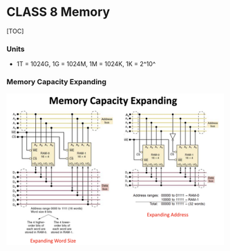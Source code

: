 # CLASS 8 Memory

[TOC]

### Units 

- 1T = 1024G, 1G = 1024M, 1M = 1024K, 1K = 2^10^



### Memory Capacity Expanding

![](img/class8/memory_capacity_expanding.png)



